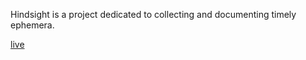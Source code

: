 Hindsight is a project dedicated to collecting and documenting timely ephemera.

[live](http://hindsight.world)
